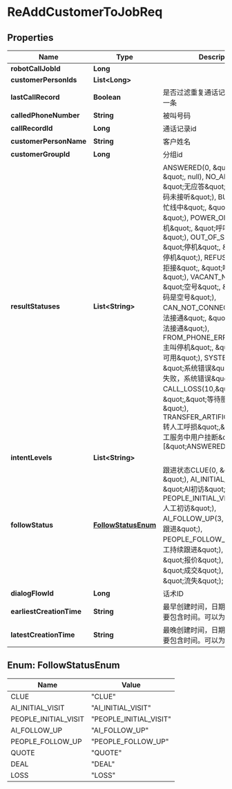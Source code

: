

# ReAddCustomerToJobReq

## Properties

Name | Type | Description | Notes
------------ | ------------- | ------------- | -------------
**robotCallJobId** | **Long** |  | 
**customerPersonIds** | **List&lt;Long&gt;** |  | 
**lastCallRecord** | **Boolean** | 是否过滤重复通话记录只显示最近的一条 |  [optional]
**calledPhoneNumber** | **String** | 被叫号码 |  [optional]
**callRecordId** | **Long** | 通话记录id |  [optional]
**customerPersonName** | **String** | 客户姓名 |  [optional]
**customerGroupId** | **Long** | 分组id |  [optional]
**resultStatuses** | **List&lt;String&gt;** | ANSWERED(0, \&quot;已接听\&quot;, null), NO_ANSWER(1, \&quot;无应答\&quot;, \&quot;呼叫号码未接听\&quot;), BUSY(2, \&quot;忙线中\&quot;, \&quot;呼叫号码占线\&quot;), POWER_OFF(3, \&quot;关机\&quot;, \&quot;呼叫号码关机\&quot;), OUT_OF_SERVICE(4, \&quot;停机\&quot;, \&quot;呼叫号码停机\&quot;), REFUSED(5, \&quot;拒接\&quot;, \&quot;呼叫号码拒接\&quot;), VACANT_NUMBER(6, \&quot;空号\&quot;, \&quot;呼叫的号码是空号\&quot;), CAN_NOT_CONNECT(7, \&quot;无法接通\&quot;, \&quot;呼叫的号码无法接通\&quot;), FROM_PHONE_ERROR(8, \&quot;主叫停机\&quot;, \&quot;主叫号码不可用\&quot;), SYSTEM_ERROR(9, \&quot;系统错误\&quot;, \&quot;外呼失败，系统错误\&quot;), CALL_LOSS(10,\&quot;多并发呼损\&quot;,\&quot;等待服务中用户挂断\&quot;), TRANSFER_ARTIFICIAL(11,\&quot;转人工呼损\&quot;,\&quot;等待转人工服务中用户挂断\&quot;); [\&quot;ANSWERED\&quot;, |  [optional]
**intentLevels** | **List&lt;String&gt;** |  |  [optional]
**followStatus** | [**FollowStatusEnum**](#FollowStatusEnum) | 跟进状态CLUE(0, \&quot;线索\&quot;), AI_INITIAL_VISIT(1, \&quot;AI初访\&quot;), PEOPLE_INITIAL_VISIT(2, \&quot;人工初访\&quot;), AI_FOLLOW_UP(3, \&quot;AI持续跟进\&quot;), PEOPLE_FOLLOW_UP(4, \&quot;人工持续跟进\&quot;), QUOTE(5, \&quot;报价\&quot;), DEAL(6, \&quot;成交\&quot;), LOSS(7, \&quot;流失\&quot;); |  [optional]
**dialogFlowId** | **Long** | 话术ID |  [optional]
**earliestCreationTime** | **String** | 最早创建时间，日期标准格式，请不要包含时间。可以为空 |  [optional]
**latestCreationTime** | **String** | 最晚创建时间，日期标准格式，请不要包含时间。可以为空 |  [optional]



## Enum: FollowStatusEnum

Name | Value
---- | -----
CLUE | &quot;CLUE&quot;
AI_INITIAL_VISIT | &quot;AI_INITIAL_VISIT&quot;
PEOPLE_INITIAL_VISIT | &quot;PEOPLE_INITIAL_VISIT&quot;
AI_FOLLOW_UP | &quot;AI_FOLLOW_UP&quot;
PEOPLE_FOLLOW_UP | &quot;PEOPLE_FOLLOW_UP&quot;
QUOTE | &quot;QUOTE&quot;
DEAL | &quot;DEAL&quot;
LOSS | &quot;LOSS&quot;



